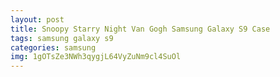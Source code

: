 ```yaml
---
layout: post
title: Snoopy Starry Night Van Gogh Samsung Galaxy S9 Case
tags: samsung galaxy s9
categories: samsung
img: 1gOTsZe3NWh3qygjL64VyZuNm9cl4SuOl
---
```

